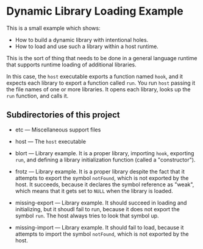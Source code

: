 Dynamic Library Loading Example
===============================

This is a small example which shows:

* How to build a dynamic library with intentional holes.
* How to load and use such a library within a host runtime.

This is the sort of thing that needs to be done in a general
language runtime that supports runtime loading of additional
libraries.

In this case, the `host` executable exports a function named
`hook`, and it expects each library to export a function called
`run`. You run `host` passing it the file names of one or more
libraries. It opens each library, looks up the `run` function,
and calls it.

Subdirectories of this project
------------------------------

* etc &mdash; Miscellaneous support files

* host &mdash; The `host` executable

* blort &mdash; Library example. It is a proper library, importing `hook`,
  exporting `run`, and defining a library initialization function (called
  a "constructor").

* frotz &mdash; Library example. It is a proper library despite the fact
  that it attempts to export the symbol `notFound`, which is not exported
  by the host. It succeeds, because it declares the symbol reference as
  "weak", which means that it gets set to `NULL` when the library is loaded.

* missing-export &mdash; Library example. It should succeed in loading
  and initializing, but it shoudl fail to run, because it does not export
  the symbol `run`. The host always tries to look that symbol up.

* missing-import &mdash; Library example. It should fail to load, because it
  attempts to import the symbol `notFound`, which is not exported by the
  host.
